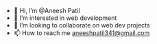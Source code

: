 - 👋 Hi, I’m @Aneesh Patil
- 👀 I’m interested in web development
- 💞️ I’m looking to collaborate on web dev projects
- 📫 How to reach me aneeshpatil341@gmail.com

 
